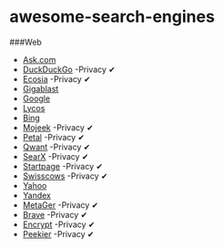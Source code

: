 # awesome-search-engines

###Web
- [Ask.com](https://www.ask.com/)
- [DuckDuckGo](https://duckduckgo.com/)         -Privacy ✔
- [Ecosia](https://www.ecosia.org/)             -Privacy ✔
- [Gigablast](https://www.gigablast.com/)
- [Google](https://www.google.com/)
- [Lycos](https://www.lycos.com/)
- [Bing](https://www.bing.com/)
- [Mojeek](https://www.mojeek.com/)             -Privacy ✔
- [Petal](https://www.petalsearch.com/)         -Privacy ✔
- [Qwant](https://www.qwant.com/)               -Privacy ✔
- [SearX](https://searx.space/)                 -Privacy ✔
- [Startpage](https://startpage.com/)           -Privacy ✔
- [Swisscows](https://swisscows.com/)           -Privacy ✔
- [Yahoo](https://search.yahoo.com/)
- [Yandex](https://yandex.com/)
- [MetaGer](https://metager.org/)               -Privacy ✔
- [Brave](https://search.brave.com/)            -Privacy ✔
- [Encrypt](https://www.searchencrypt.com/home) -Privacy ✔
- [Peekier](https://peekier.com/)               -Privacy ✔
